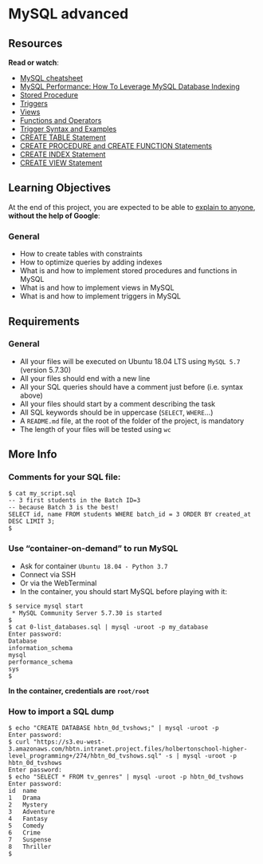 # MySQL advanced

<div class="panel panel-default" id="project-description">
  <div class="panel-body">
    <h2>Resources</h2>

<p><strong>Read or watch</strong>:</p>

<ul>
<li><a href="https://devhints.io/mysql" title="MySQL cheatsheet" target="_blank">MySQL cheatsheet</a></li>
<li><a href="https://www.liquidweb.com/kb/mysql-optimization-how-to-leverage-mysql-database-indexing/" title="MySQL Performance: How To Leverage MySQL Database Indexing" target="_blank">MySQL Performance: How To Leverage MySQL Database Indexing</a></li>
<li><a href="https://www.w3resource.com/mysql/mysql-procedure.php" title="Stored Procedure" target="_blank">Stored Procedure</a></li>
<li><a href="https://www.w3resource.com/mysql/mysql-triggers.php" title="Triggers" target="_blank">Triggers</a></li>
<li><a href="https://www.w3resource.com/mysql/mysql-views.php" title="Views" target="_blank">Views</a></li>
<li><a href="https://dev.mysql.com/doc/refman/5.7/en/functions.html" title="Functions and Operators" target="_blank">Functions and Operators</a></li>
<li><a href="https://dev.mysql.com/doc/refman/5.7/en/trigger-syntax.html" title="Trigger Syntax and Examples" target="_blank">Trigger Syntax and Examples</a></li>
<li><a href="https://dev.mysql.com/doc/refman/5.7/en/create-table.html" title="CREATE TABLE Statement" target="_blank">CREATE TABLE Statement</a></li>
<li><a href="https://dev.mysql.com/doc/refman/5.7/en/create-procedure.html" title="CREATE PROCEDURE and CREATE FUNCTION Statements" target="_blank">CREATE PROCEDURE and CREATE FUNCTION Statements</a></li>
<li><a href="https://dev.mysql.com/doc/refman/5.7/en/create-index.html" title="CREATE INDEX Statement" target="_blank">CREATE INDEX Statement</a></li>
<li><a href="https://dev.mysql.com/doc/refman/5.7/en/create-view.html" title="CREATE VIEW Statement" target="_blank">CREATE VIEW Statement</a></li>
</ul>

<h2>Learning Objectives</h2>

<p>At the end of this project, you are expected to be able to <a href="https://fs.blog/feynman-learning-technique/" title="explain to anyone" target="_blank">explain to anyone</a>, <strong>without the help of Google</strong>:</p>

<h3>General</h3>

<ul>
<li>How to create tables with constraints</li>
<li>How to optimize queries by adding indexes</li>
<li>What is and how to implement stored procedures and functions in MySQL</li>
<li>What is and how to implement views in MySQL</li>
<li>What is and how to implement triggers in MySQL</li>
</ul>

<h2>Requirements</h2>

<h3>General</h3>

<ul>
<li>All your files will be executed on Ubuntu 18.04 LTS using <code>MySQL 5.7</code> (version 5.7.30)</li>
<li>All your files should end with a new line</li>
<li>All your SQL queries should have a comment just before (i.e. syntax above)</li>
<li>All your files should start by a comment describing the task</li>
<li>All SQL keywords should be in uppercase (<code>SELECT</code>, <code>WHERE</code>&hellip;)</li>
<li>A <code>README.md</code> file, at the root of the folder of the project, is mandatory</li>
<li>The length of your files will be tested using <code>wc</code></li>
</ul>

<h2>More Info</h2>

<h3>Comments for your SQL file:</h3>

<pre><code>$ cat my_script.sql
-- 3 first students in the Batch ID=3
-- because Batch 3 is the best!
SELECT id, name FROM students WHERE batch_id = 3 ORDER BY created_at DESC LIMIT 3;
$
</code></pre>

<h3>Use &ldquo;container-on-demand&rdquo; to run MySQL</h3>

<ul>
<li>Ask for container <code>Ubuntu 18.04 - Python 3.7</code></li>
<li>Connect via SSH</li>
<li>Or via the WebTerminal</li>
<li>In the container, you should start MySQL before playing with it:</li>
</ul>

<pre><code>$ service mysql start
 * MySQL Community Server 5.7.30 is started
$
$ cat 0-list_databases.sql | mysql -uroot -p my_database
Enter password: 
Database
information_schema
mysql
performance_schema
sys
$
</code></pre>

<p><strong>In the container, credentials are <code>root/root</code></strong></p>

<h3>How to import a SQL dump</h3>

<pre><code>$ echo &quot;CREATE DATABASE hbtn_0d_tvshows;&quot; | mysql -uroot -p
Enter password: 
$ curl &quot;https://s3.eu-west-3.amazonaws.com/hbtn.intranet.project.files/holbertonschool-higher-level_programming+/274/hbtn_0d_tvshows.sql&quot; -s | mysql -uroot -p hbtn_0d_tvshows
Enter password: 
$ echo &quot;SELECT * FROM tv_genres&quot; | mysql -uroot -p hbtn_0d_tvshows
Enter password: 
id  name
1   Drama
2   Mystery
3   Adventure
4   Fantasy
5   Comedy
6   Crime
7   Suspense
8   Thriller
$
</code></pre>

  </div>
</div>
